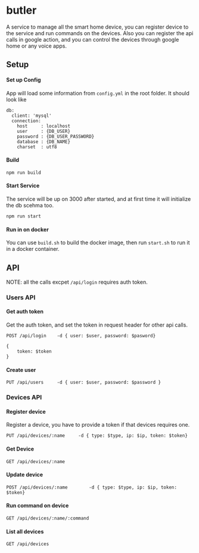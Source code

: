 # butler
A service to manage all the smart home device, you can register device to the service and run commands on the devices.
Also you can register the api calls in google action, and you can control the devices through google home or any voice apps.

## Setup
#### Set up Config
App will load some information from `config.yml` in the root folder. It should look like

```
db:
  client: 'mysql'
  connection:
    host     : localhost
    user     : {DB_USER}
    password : {DB_USER_PASSWORD}
    database : {DB_NAME}
    charset  : utf8
```
#### Build
```
npm run build
```

#### Start Service
The service will be up on 3000 after started, and at first time it will initialize the db scehma too.
```
npm run start
```


#### Run in on docker
You can use `build.sh` to build the docker image, then run `start.sh` to run it in a docker container.

## API
NOTE: all the calls excpet `/api/login` requires auth token.
### Users API
#### Get auth token
Get the auth token, and set the token in request header for other api calls.
```
POST /api/login    -d { user: $user, password: $pasword}

{
    token: $token
}
```

#### Create user
```
PUT /api/users     -d { user: $user, password: $password }
```

### Devices API
#### Register device
Register a device, you have to provide a token if that devices requires one.
```
PUT /api/devices/:name     -d { type: $type, ip: $ip, token: $token}
```

#### Get Device
```
GET /api/devices/:name
```

#### Update device
```
POST /api/devices/:name        -d { type: $type, ip: $ip, token: $token}
```


#### Run command on device
```
GET /api/devices/:name/:command
```

#### List all devices
```
GET /api/devices
```